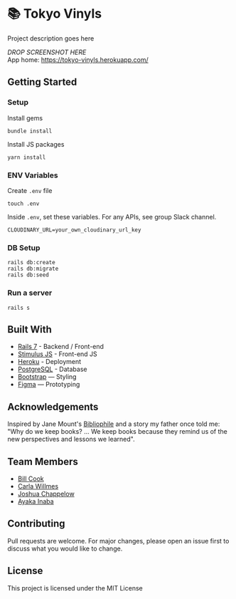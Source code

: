 # 📚 Tokyo Vinyls

Project description goes here

_DROP SCREENSHOT HERE_
<br>
App home: https://tokyo-vinyls.herokuapp.com/
   

## Getting Started
### Setup

Install gems
```
bundle install
```
Install JS packages
```
yarn install
```

### ENV Variables
Create `.env` file
```
touch .env
```
Inside `.env`, set these variables. For any APIs, see group Slack channel.
```
CLOUDINARY_URL=your_own_cloudinary_url_key
```

### DB Setup
```
rails db:create
rails db:migrate
rails db:seed
```

### Run a server
```
rails s
```

## Built With
- [Rails 7](https://guides.rubyonrails.org/) - Backend / Front-end
- [Stimulus JS](https://stimulus.hotwired.dev/) - Front-end JS
- [Heroku](https://heroku.com/) - Deployment
- [PostgreSQL](https://www.postgresql.org/) - Database
- [Bootstrap](https://getbootstrap.com/) — Styling
- [Figma](https://www.figma.com) — Prototyping

## Acknowledgements
Inspired by Jane Mount's [Bibliophile](https://www.amazon.com/Bibliophile-Illustrated-Miscellany-Jane-Mount/dp/1452167230) and a story my father once told me: "Why do we keep books? ... We keep books because they remind us of the new perspectives and lessons we learned".

## Team Members
- [Bill Cook](https://www.linkedin.com/in/bill--cook/)
- [Carla Willmes](https://www.linkedin.com/in/carla-willmes/)
- [Joshua Chappelow](https://www.linkedin.com/in/jdchappelow)
- [Ayaka Inaba](https://www.linkedin.com/in/ayaka-inaba-139375212/)

## Contributing
Pull requests are welcome. For major changes, please open an issue first to discuss what you would like to change.

## License
This project is licensed under the MIT License
